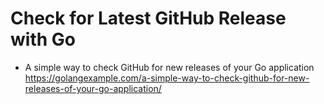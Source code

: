 # Check for Latest GitHub Release with Go



* A simple way to check GitHub for new releases of your Go application  
  <https://golangexample.com/a-simple-way-to-check-github-for-new-releases-of-your-go-application/>

